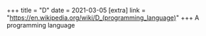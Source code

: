 +++
title = "D"
date = 2021-03-05
[extra]
link = "https://en.wikipedia.org/wiki/D_(programming_language)"
+++
A programming language

